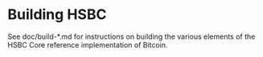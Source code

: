 Building HSBC
================

See doc/build-*.md for instructions on building the various
elements of the HSBC Core reference implementation of Bitcoin.
